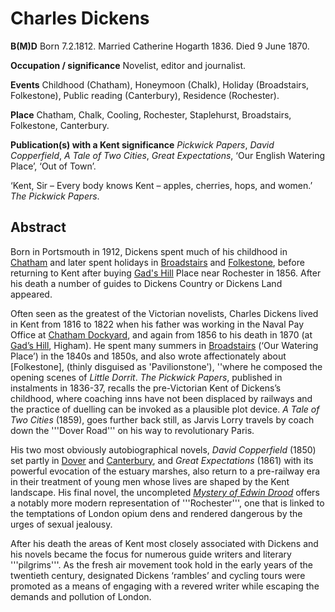 # Charles Dickens
**B(M)D**  Born 7.2.1812. Married Catherine Hogarth 1836. Died 9 June 1870.

**Occupation / significance** Novelist, editor and journalist. 

**Events** Childhood (Chatham), Honeymoon (Chalk), Holiday (Broadstairs, Folkestone), Public reading (Canterbury), Residence (Rochester).

**Place** Chatham, Chalk, Cooling, Rochester, Staplehurst, Broadstairs, Folkestone, Canterbury. 

**Publication(s) with a Kent significance** _Pickwick Papers_, _David Copperfield_, _A Tale of Two Cities_, _Great Expectations_, ‘Our English Watering Place’, ‘Out of Town’.

‘Kent, Sir – Every body knows Kent – apples, cherries, hops, and women.’ _The Pickwick Papers_.

## Abstract
Born in Portsmouth in 1912, Dickens spent much of his childhood in [Chatham](/dickens-chatham) and later spent holidays in [Broadstairs](/broadstairs) and [Folkestone](/dickens-folkestone), before returning to Kent after buying [Gad's Hill](/dickens-gads-hill) Place near Rochester in 1856. After his death a number of guides to Dickens Country or Dickens Land appeared. 


Often seen as the greatest of the Victorian novelists, Charles Dickens lived in Kent from 1816 to 1822 when his father was working in the Naval Pay Office at [Chatham Dockyard](/dickens/chatham), and again from 1856 to his death in 1870 (at [Gad’s Hill](/dickens-gads-hill), Higham). He spent many summers in [Broadstairs](/Broadstairs) 
(‘Our Watering Place’) in the 1840s and 1850s, and also wrote affectionately about [Folkestone], (thinly disguised as 'Pavilionstone'), ''where he composed the opening scenes of _Little Dorrit_. _The Pickwick Papers_, published in instalments in 1836-37, recalls the pre-Victorian Kent of Dickens’s childhood, where coaching inns have not been displaced by railways and the practice of duelling can be invoked as a plausible plot device. _A Tale of Two Cities_ (1859), goes further back still, as Jarvis Lorry travels by coach down the '''Dover Road''' on his way to revolutionary Paris.

His two most obviously autobiographical novels, _David Copperfield_ (1850) set partly in [Dover](/dickens/docs/dickens-dover) and [Canterbury](/david-copperfield-canterbury), and _Great Expectations_ (1861) with its powerful evocation of the estuary marshes, also return to a pre-railway era in their treatment of young men whose lives are shaped by the Kent landscape. His final novel, the uncompleted [_Mystery of Edwin Drood_](http://droodinquiry.com/)  offers a notably more modern representation of '''Rochester''', one that is linked to the temptations of London opium dens and rendered dangerous by the urges of sexual jealousy.

After his death the areas of Kent most closely associated with Dickens and his novels became the focus for numerous guide writers and literary '''pilgrims'''. As the fresh air movement took hold in the early years of the twentieth century, designated Dickens ‘rambles’ and cycling tours were promoted as a means of engaging with a revered writer while escaping the demands and pollution of London.
